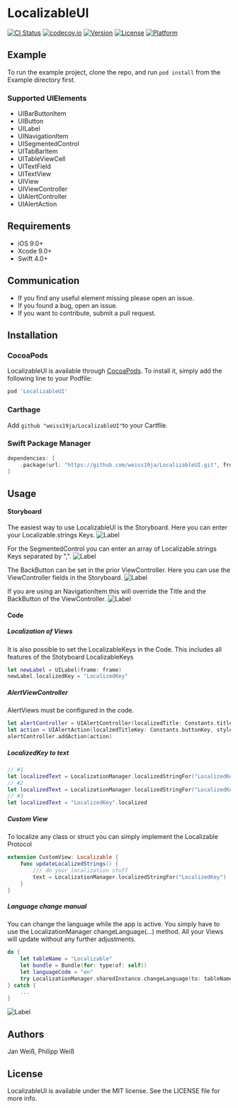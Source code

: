 # LocalizableUI

[![CI Status](http://img.shields.io/travis/weiss19ja/LocalizableUI.svg?style=flat)](https://travis-ci.org/weiss19ja/LocalizableUI)
[![codecov.io](https://codecov.io/gh/weiss19ja/LocalizableUI/branch/master/graphs/badge.svg)](https://codecov.io/gh/weiss19ja/LocalizableUI)
[![Version](https://img.shields.io/cocoapods/v/LocalizableUI.svg?style=flat)](http://cocoapods.org/pods/LocalizableUI)
[![License](https://img.shields.io/cocoapods/l/LocalizableUI.svg?style=flat)](http://cocoapods.org/pods/LocalizableUI)
[![Platform](https://img.shields.io/cocoapods/p/LocalizableUI.svg?style=flat)](http://cocoapods.org/pods/LocalizableUI)

## Example

To run the example project, clone the repo, and run `pod install` from the Example directory first.

### Supported UIElements

* UIBarButtonItem
* UIButton
* UILabel
* UINavigationItem
* UISegmentedControl
* UITabBarItem
* UITableViewCell
* UITextField
* UITextView
* UIView
* UIViewController
* UIAlertController
* UIAlertAction

## Requirements

* iOS 9.0+
* Xcode 9.0+
* Swift 4.0+

## Communication

* If you find any useful element missing please open an issue.
* If you found a bug, open an issue.
* If you want to contribute, submit a pull request.

## Installation

### CocoaPods
LocalizableUI is available through [CocoaPods](http://cocoapods.org). To install
it, simply add the following line to your Podfile:

```ruby
pod 'LocalizableUI'
```

### Carthage
Add `github "weiss19ja/LocalizableUI"`to your Cartfile.

### Swift Package Manager
```swift
dependencies: [
    .package(url: "https://github.com/weiss19ja/LocalizableUI.git", from: "0.3.1")
]
```
## Usage

#### Storyboard
The easiest way to use LocalizableUI is the Storyboard. Here you can enter your Localizable.strings Keys.
![Label](/ScreenShots/Label.png)

For the SegmentedControl you can enter an array of Localizable.strings Keys separated by ",".
![Label](/ScreenShots/segmentedControl.png)

The BackButton can be set in the prior ViewController. Here you can use the ViewController fields in the Storyboard.
![Label](/ScreenShots/ViewController.png)

If you are using an NavigationItem this will override the Title and the BackButton of the ViewController.
![Label](/ScreenShots/NavigationItem.png)

#### Code
##### Localization of Views
It is also possible to set the LocalizableKeys in the Code. This includes all features of the Stotyboard LocalizableKeys

```swift
let newLabel = UILabel(frame: frame)
newLabel.localizedKey = "LocalizedKey"
```

##### AlertViewController
AlertViews must be configured in the code.

```swift
let alertController = UIAlertController(localizedTitle: Constants.titleKey, localizedMessage: Constants.messagekey, preferredStyle: .alert)
let action = UIAlertAction(localzedTitleKey: Constants.buttonKey, style: .cancel, handler: nil)
alertController.addAction(action)
```

##### LocalizedKey to text

```swift
// #1
let localizedText = LocalizationManager.localizedStringFor("LocalizedKey")
// #2
let localizedText = LocalizationManager.localizedStringFor("LocalizedKey", bundle: bundle, value: "", comment: "")
// #3
let localizedText = "LocalizedKey".localized
```

##### Custom View
To localize any class or struct you can simply implement the Localizable Protocol

```swift
extension CustomView: Localizable {
    func updateLocalizedStrings() {
    	/// do your localization stuff
        text = LocalizationManager.localizedStringFor("LocalizedKey")
    }
}
```

##### Language change manual
You can change the language while the app is active. You simply have to use the LocalizationManager changeLanguage(...) method. All your Views will update without any further adjustments.

```swift
do {
	let tableName = "Localizable"
	let bundle = Bundle(for: type(of: self))
	let languageCode = "en"
	try LocalizationManager.sharedInstance.changeLanguage(to: tableName, from: bundle, languageCode: languageCode)
} catch {
	...
}	
```
![Label](/ScreenShots/ExampleApp.gif)

## Authors

Jan Weiß, Philipp Weiß

## License

LocalizableUI is available under the MIT license. See the LICENSE file for more info.
 
